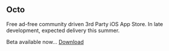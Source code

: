 ## Octo

Free ad-free community driven 3rd Party iOS App Store. In late development, expected delivery this summer. 

Beta available now... [Download](https://routinehub.co/download/33522)
